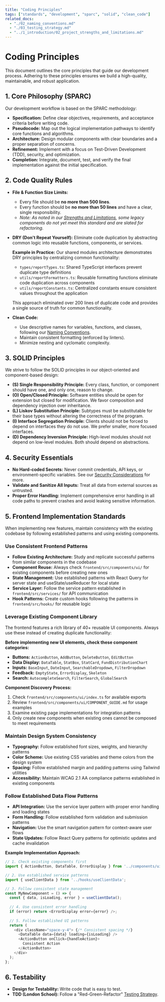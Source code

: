 ```yaml
---
title: "Coding Principles"
tags: ["standards", "development", "sparc", "solid", "clean_code"]
related_docs:
  - "./02_naming_conventions.md"
  - "./03_testing_strategy.md"
  - "../1_introduction/02_project_strengths_and_limitations.md"
---
```

# Coding Principles

This document outlines the core principles that guide our development process. Adhering to these principles ensures we build a high-quality, maintainable, and robust application.

## 1. Core Philosophy (SPARC)

Our development workflow is based on the SPARC methodology:

- **Specification:** Define clear objectives, requirements, and acceptance criteria before writing code.
- **Pseudocode:** Map out the logical implementation pathways to identify core functions and algorithms.
- **Architecture:** Design modular components with clear boundaries and a proper separation of concerns.
- **Refinement:** Implement with a focus on Test-Driven Development (TDD), security, and optimization.
- **Completion:** Integrate, document, test, and verify the final implementation against the initial specification.

## 2. Code Quality Rules

- **File & Function Size Limits:**
  - Every file should be **no more than 500 lines**.
  - Every function should be **no more than 50 lines** and have a clear, single responsibility.
  - *Note: As noted in our [Strengths and Limitations](./../1_introduction/02_project_strengths_and_limitations.md), some legacy components do not yet meet this standard and are slated for refactoring.*
- **DRY (Don't Repeat Yourself):** Eliminate code duplication by abstracting common logic into reusable functions, components, or services.
  
  **Example in Practice:** Our shared modules architecture demonstrates DRY principles by centralizing common functionality:
  - `types/reportTypes.ts`: Shared TypeScript interfaces prevent duplicate type definitions
  - `utils/reportFormatters.ts`: Reusable formatting functions eliminate code duplication across components
  - `utils/reportConstants.ts`: Centralized constants ensure consistent values throughout the application
  
  This approach eliminated over 200 lines of duplicate code and provides a single source of truth for common functionality.
- **Clean Code:**
  - Use descriptive names for variables, functions, and classes, following our [Naming Conventions](./02_naming_conventions.md).
  - Maintain consistent formatting (enforced by linters).
  - Minimize nesting and cyclomatic complexity.

## 3. SOLID Principles

We strive to follow the SOLID principles in our object-oriented and component-based design:

- **(S) Single Responsibility Principle:** Every class, function, or component should have one, and only one, reason to change.
- **(O) Open/Closed Principle:** Software entities should be open for extension but closed for modification. We favor composition and dependency injection over inheritance.
- **(L) Liskov Substitution Principle:** Subtypes must be substitutable for their base types without altering the correctness of the program.
- **(I) Interface Segregation Principle:** Clients should not be forced to depend on interfaces they do not use. We prefer smaller, more focused interfaces.
- **(D) Dependency Inversion Principle:** High-level modules should not depend on low-level modules. Both should depend on abstractions.

## 4. Security Essentials

- **No Hard-coded Secrets:** Never commit credentials, API keys, or environment-specific variables. See our [Security Considerations](../6_advanced/01_security_considerations.md) for more.
- **Validate and Sanitize All Inputs:** Treat all data from external sources as untrusted.
- **Proper Error Handling:** Implement comprehensive error handling in all code paths to prevent crashes and avoid leaking sensitive information.

## 5. Frontend Implementation Standards

When implementing new features, maintain consistency with the existing codebase by following established patterns and using existing components.

### Use Consistent Frontend Patterns
- **Follow Existing Architecture:** Study and replicate successful patterns from similar components in the codebase
- **Component Reuse:** Always check `frontend/src/components/ui/` for existing components before creating new ones
- **State Management:** Use established patterns with React Query for server state and useState/useReducer for local state
- **Service Layer:** Follow the service pattern established in `frontend/src/services/` for API communication
- **Hook Patterns:** Create custom hooks following the patterns in `frontend/src/hooks/` for reusable logic

### Leverage Existing Component Library
The frontend features a rich library of 40+ reusable UI components. Always use these instead of creating duplicate functionality:

**Before implementing new UI elements, check these component categories:**
- **Buttons:** `ActionButton`, `AddButton`, `DeleteButton`, `EditButton`
- **Data Display:** `DataTable`, `StatBox`, `StatCard`, `FundDistributionChart`
- **Inputs:** `BaseInput`, `DateInput`, `SearchableDropdown`, `FilterDropdown`
- **Feedback:** `EmptyState`, `ErrorDisplay`, `Skeleton`
- **Search:** `AutocompleteSearch`, `FilterSearch`, `GlobalSearch`

**Component Discovery Process:**
1. Check `frontend/src/components/ui/index.ts` for available exports
2. Review `frontend/src/components/ui/COMPONENT_GUIDE.md` for usage examples
3. Examine existing page implementations for integration patterns
4. Only create new components when existing ones cannot be composed to meet requirements

### Maintain Design System Consistency
- **Typography:** Follow established font sizes, weights, and hierarchy patterns
- **Color Scheme:** Use existing CSS variables and theme colors from the design system
- **Spacing:** Follow established margin and padding patterns using Tailwind utilities
- **Accessibility:** Maintain WCAG 2.1 AA compliance patterns established in existing components

### Follow Established Data Flow Patterns
- **API Integration:** Use the service layer pattern with proper error handling and loading states
- **Form Handling:** Follow established form validation and submission patterns
- **Navigation:** Use the smart navigation pattern for context-aware user flows
- **State Updates:** Follow React Query patterns for optimistic updates and cache invalidation

**Example Implementation Approach:**
```typescript
// 1. Check existing components first
import { ActionButton, DataTable, ErrorDisplay } from '../components/ui';

// 2. Use established service patterns
import { useClientData } from '../hooks/useClientData';

// 3. Follow consistent state management
const MyNewComponent = () => {
  const { data, isLoading, error } = useClientData();
  
  // 4. Use consistent error handling
  if (error) return <ErrorDisplay error={error} />;
  
  // 5. Follow established UI patterns
  return (
    <div className="space-y-4"> {/* Consistent spacing */}
      <DataTable data={data} loading={isLoading} />
      <ActionButton onClick={handleAction}>
        Consistent Action
      </ActionButton>
    </div>
  );
};
```

## 6. Testability

- **Design for Testability:** Write code that is easy to test.
- **TDD (London School):** Follow a "Red-Green-Refactor" [Testing Strategy](./03_testing_strategy.md). 